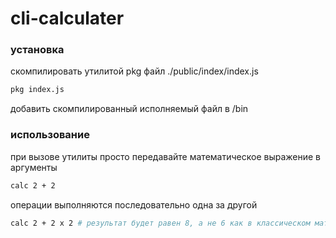 # cli-calculater  

### установка
скомпилировать утилитой pkg файл ./public/index/index.js  
```sh
pkg index.js
```
добавить скомпилированный исполняемый файл в /bin  

### использование 
при вызове утилиты просто передавайте математическое выражение в аргументы  
```sh
calc 2 + 2
```
операции выполняются последовательно одна за другой  
```sh
calc 2 + 2 x 2 # результат будет равен 8, а не 6 как в классическом математическом выражении
```
